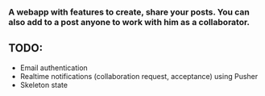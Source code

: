 <h3>
  A webapp with features to create, share your posts. You can also
  add to a post anyone to work with him as a collaborator.
</h3>
<h2>TODO: </h2> 
<ul>
   <li>
     Email authentication
   </li>
  <li>
     Realtime notifications (collaboration request, acceptance) using Pusher
   </li>
  <li>
    Skeleton state
  </li> 
</ul>

